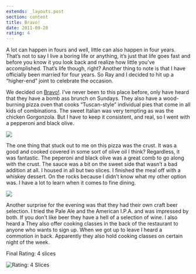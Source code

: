 ```yaml
---
extends: _layouts.post
section: content
title: Bravo!
date: 2011-09-28
rating: 4
---
```


A lot can happen in fours and well, little can also happen in four years. That’s not to say I live a boring life or anything, it’s just that life goes fast and before you know it you look back and realize how little you’ve accomplished. That’s life though, right? Another thing to note is that I have officially been married for four years. So Ray and I decided to hit up a “higher-end” joint to celebrate the occasion.

We decided on [Bravo!](http://www.bravokalamazoo.com/). I’ve never been to this place before, only have heard that they have a bomb ass brunch on Sundays. They also have a wood-burning pizza oven that cooks “Tuscan-style” individual pies that come in all kids of combinations. The sweet Italian was very tempting as was the chicken Gorgonzola. But I have to keep it consistent, and real, so I went with a pepperoni and black olive.

[![](http://farm7.static.flickr.com/6157/6174034376_e0efc26a23.jpg)](http://www.flickr.com/photos/joefearnley/6174034376/ "Untitled by joefearnley, on Flickr")

The one thing that stuck out to me on this pizza was the crust. It was a good and cooked covered in some sort of olive oil I think? Regardless, it was fantastic. The peperoni and black olive was a great comb to go along with the crust. The sauce was a bit on the sweet side that wasn’t a bad addition at all. I housed in all but two slices. I finished the meal off with a whiskey dessert. On the rocks because I didn’t know what my other option was. I have a lot to learn when it comes to fine dining.

[![](http://farm7.static.flickr.com/6169/6173505373_691960bfea.jpg)](http://www.flickr.com/photos/joefearnley/6173505373/ "Untitled by joefearnley, on Flickr")

Another surprise for the evening was that they had their own craft beer selection. I tried the Pale Ale and the American I.P.A. and was impressed by both. If you don’t like beer they have a hell of a selection of wine. I also heard a They also offer cooking classes in the back of the restaurant to anyone who wants to sign up. When we got up to leave I heard a commotion in back. Apparently they also hold cooking classes on certain night of the week.

Final Rating: 4 slices

![Rating: 4 Slices](/assets/img/pizza4_sm.jpg)